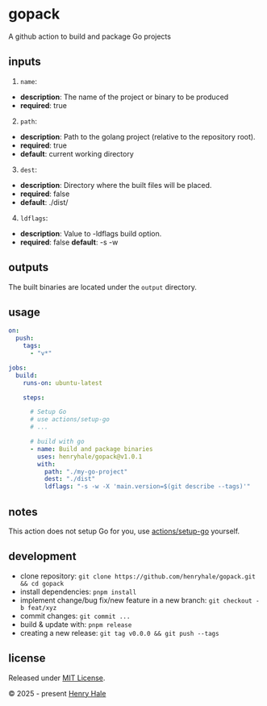 # gopack

A github action to build and package Go projects

## inputs

1. `name`:
  - **description**: The name of the project or binary to be produced
  - **required**: true
2. `path`:
  - **description**: Path to the golang project (relative to the repository root).
  - **required**: true
  - **default**: current working directory
3. `dest`:
  - **description**: Directory where the built files will be placed.
  - **required**: false
  - **default**: ./dist/
4. `ldflags`:
  - **description**: Value to -ldflags build option.
  - **required**: false
    **default**: -s -w

## outputs

The built binaries are located under the `output` directory.

## usage

```yaml
on:
  push:
    tags:
      - "v*"

jobs:
  build:
    runs-on: ubuntu-latest

    steps:

      # Setup Go
      # use actions/setup-go
      # ...

      # build with go
      - name: Build and package binaries
        uses: henryhale/gopack@v1.0.1
        with:
          path: "./my-go-project"
          dest: "./dist"
          ldflags: "-s -w -X 'main.version=$(git describe --tags)'"

```

## notes

This action does not setup Go for you, use [actions/setup-go](https://github.com/actions/setup-go) yourself.

## development

- clone repository: `git clone https://github.com/henryhale/gopack.git && cd gopack`
- install dependencies: `pnpm install`
- implement change/bug fix/new feature in a new branch: `git checkout -b feat/xyz`
- commit changes: `git commit ...`
- build & update with: `pnpm release`
- creating a new release: `git tag v0.0.0 && git push --tags`

## license

Released under [MIT License](./LICENSE.txt).

&copy; 2025 - present [Henry Hale](https://henryhale.github.io)
